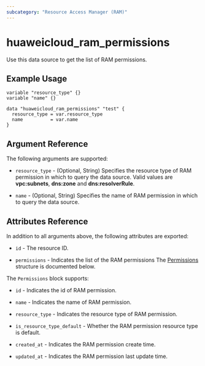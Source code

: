 ```yaml
---
subcategory: "Resource Access Manager (RAM)"
---
```


# huaweicloud_ram_permissions

Use this data source to get the list of RAM permissions.

## Example Usage

```hcl
variable "resource_type" {}
variable "name" {}

data "huaweicloud_ram_permissions" "test" {
  resource_type = var.resource_type
  name          = var.name
}
```

## Argument Reference

The following arguments are supported:

* `resource_type` - (Optional, String) Specifies the resource type of RAM permission in which to query the data source.
  Valid values are **vpc:subnets**, **dns:zone** and **dns:resolverRule**.

* `name` - (Optional, String) Specifies the name of RAM permission in which to query the data source.

## Attributes Reference

In addition to all arguments above, the following attributes are exported:

* `id` - The resource ID.

* `permissions` - Indicates the list of the RAM permissions
  The [Permissions](#RAM_Permissions) structure is documented below.

<a name="RAM_Permissions"></a>
The `Permissions` block supports:

* `id` - Indicates the id of RAM permission.

* `name` - Indicates the name of RAM permission.

* `resource_type` - Indicates the resource type of RAM permission.

* `is_resource_type_default` - Whether the RAM permission resource type is default.

* `created_at` - Indicates the RAM permission create time.

* `updated_at` - Indicates the RAM permission last update time.
